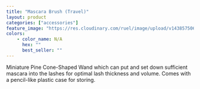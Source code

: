 ```yaml
---
title: "Mascara Brush (Travel)"
layout: product
categories: ["accessories"]
feature_image: "https://res.cloudinary.com/ruel/image/upload/v1438575069/fs/mascaraBrush_travel.jpg"
colors:
    - color_name: N/A
      hex: ""
      best_seller: ""
---
```

Miniature Pine Cone-Shaped Wand which can put and set down sufficient mascara into the lashes for optimal lash thickness and volume. Comes with a pencil-like plastic case for storing.
